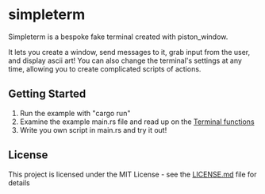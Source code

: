 # simpleterm

Simpleterm is a bespoke fake terminal created with piston_window.

It lets you create a window, send messages to it, grab input from the user, and display ascii art!
You can also change the terminal's settings at any time, allowing you to create complicated scripts of actions.

## Getting Started

1. Run the example with "cargo run"
2. Examine the example main.rs file and read up on the [Terminal functions](https://docs.rs/simpleterm/0.2.0/simpleterm/terminal/struct.Terminal.html)
3. Write you own script in main.rs and try it out!

## License

This project is licensed under the MIT License - see the [LICENSE.md](https://github.com/tjhaskel/rust_simpleterm/blob/master/LICENSE.md) file for details 

